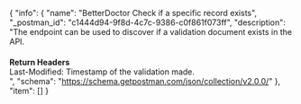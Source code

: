 {
  "info": {
    "name": "BetterDoctor Check if a specific record exists",
    "_postman_id": "c1444d94-9f8d-4c7c-9386-c0f861f073ff",
    "description": "The endpoint can be used to discover if a validation document exists in the API. <br><h4 style='margin-bottom: 0px !important;'> Return Headers </h4> <div>Last-Modified: Timestamp of the validation made.</div>",
    "schema": "https://schema.getpostman.com/json/collection/v2.0.0/"
  },
  "item": []
}
